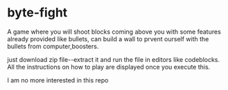# byte-fight
  A game where you will shoot blocks coming above you with some features already provided  like bullets, can build a wall to prvent ourself with the bullets from computer,boosters.
  
  just download zip file--extract it and run the file in editors like codeblocks. 
  All the instructions on how to play are displayed once you execute this.
  
I am no more interested in this repo 
 
